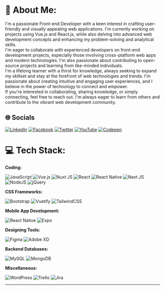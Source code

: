 # 💫 About Me:

I'm a passionate Front-end Developer with a keen interest in crafting user-friendly and visually appealing web applications. I'm currently working on projects using Vue.js and React.js, while also delving into advanced web development concepts and enhancing my problem-solving and analytical skills.<br>
I'm eager to collaborate with experienced developers on front-end development projects, especially those involving cross-platform web apps and modern technologies. I'm also passionate about contributing to open-source projects and learning from like-minded individuals.<br>
I'm a lifelong learner with a thirst for knowledge, always seeking to expand my skillset and stay at the forefront of web technologies and trends. I'm passionate about creating intuitive and engaging user experiences, and I believe in the power of technology to connect and empower.<br>
If you're interested in collaborating, sharing knowledge, or simply connecting, feel free to reach out. I'm always eager to learn from others and contribute to the vibrant web development community.<br>

## 🌐 Socials

[![LinkedIn](https://img.shields.io/badge/LinkedIn-%230077B5.svg?logo=linkedin&logoColor=white)](smtofficial/)
[![Facebook](https://img.shields.io/badge/Facebook-%231877F2.svg?logo=Facebook&logoColor=white)](profile.php?id=100088825177641)
[![Twitter](https://img.shields.io/badge/Twitter-%231DA1F2.svg?logo=Twitter&logoColor=white)](SMOHAMMADT2)
[![YouTube](https://img.shields.io/badge/YouTube-%23FF0000.svg?logo=YouTube&logoColor=white)](@geektor6259)
[![Codepen](https://img.shields.io/badge/Codepen-000000?logo=codepen)](smohammadt1394)


# 💻 Tech Stack:

**Coding:** <be>

![JavaScript](https://img.shields.io/badge/javascript-%23323330.svg?style=for-the-badge&logo=javascript&logoColor=%23F7DF1E)
![Vue.js](https://img.shields.io/badge/vue.js-%2335495e.svg?style=for-the-badge&logo=vuedotjs&logoColor=%234FC08D)
![Nuxt JS](https://img.shields.io/badge/Nuxt-002E3B?style=for-the-badge&logo=nuxt.js&logoColor=#00DC82)
![React](https://img.shields.io/badge/react-%2320232a.svg?style=for-the-badge&logo=react&logoColor=%2361DAFB)
![React Native](https://img.shields.io/badge/react_native-%2320232a.svg?style=for-the-badge&logo=react&logoColor=%2361DAFB)
![Next JS](https://img.shields.io/badge/Next-black?style=for-the-badge&logo=next.js&logoColor=white)
![NodeJS](https://img.shields.io/badge/node.js-6DA55F?style=for-the-badge&logo=node.js&logoColor=white)
![jQuery](https://img.shields.io/badge/jquery-%230769AD.svg?style=for-the-badge&logo=jquery&logoColor=white)

**CSS Frameworks:** <be>

![Bootstrap](https://img.shields.io/badge/bootstrap-%238511FA.svg?style=for-the-badge&logo=bootstrap&logoColor=white)
![Vuetify](https://img.shields.io/badge/Vuetify-1867C0?style=for-the-badge&logo=vuetify&logoColor=AEDDFF)
![TailwindCSS](https://img.shields.io/badge/tailwindcss-%2338B2AC.svg?style=for-the-badge&logo=tailwind-css&logoColor=white)

**Mobile App Development:** <be>

![React Native](https://img.shields.io/badge/react_native-%2320232a.svg?style=for-the-badge&logo=react&logoColor=%2361DAFB)
![Expo](https://img.shields.io/badge/expo-1C1E24?style=for-the-badge&logo=expo&logoColor=#D04A37)

**Designing Tools:** <be>

![Figma](https://img.shields.io/badge/figma-%23F24E1E.svg?style=for-the-badge&logo=figma&logoColor=white)
![Adobe XD](https://img.shields.io/badge/Adobe%20XD-470137?style=for-the-badge&logo=Adobe%20XD&logoColor=#FF61F6)

**Backend Databases:** <be>

![MySQL](https://img.shields.io/badge/mysql-%2300000f.svg?style=for-the-badge&logo=mysql&logoColor=white)
![MongoDB](https://img.shields.io/badge/MongoDB-%234ea94b.svg?style=for-the-badge&logo=mongodb&logoColor=white)

**Miscellaneous:** <be>

![WordPress](https://img.shields.io/badge/WordPress-%23117AC9.svg?style=for-the-badge&logo=WordPress&logoColor=white)
![Trello](https://img.shields.io/badge/Trello-%23026AA7.svg?style=for-the-badge&logo=Trello&logoColor=white)
![Jira](https://img.shields.io/badge/jira-%230A0FFF.svg?style=for-the-badge&logo=jira&logoColor=white)

---

